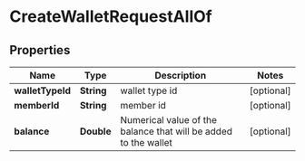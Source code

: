 

# CreateWalletRequestAllOf


## Properties

Name | Type | Description | Notes
------------ | ------------- | ------------- | -------------
**walletTypeId** | **String** | wallet type id |  [optional]
**memberId** | **String** | member id |  [optional]
**balance** | **Double** | Numerical value of the balance that will be added to the wallet |  [optional]




